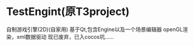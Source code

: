 # TestEngint(原T3project)
自制游戏引擎(2D)(自家用)
基于Qt,包含Engine以及一个场景编辑器
openGL渲染，xml数据驱动
现已废弃，已入cocos坑......

